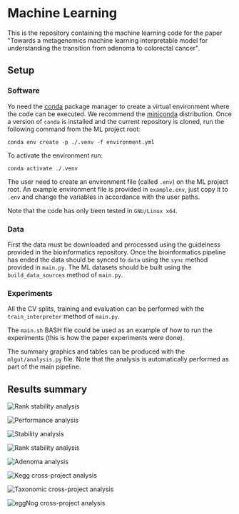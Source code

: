 # Machine Learning

This is the repository containing the machine learning code for the paper "Towards a metagenomics machine learning interpretable model for understanding the transition from adenoma to colorectal cancer".

## Setup

### Software

Yo need the [conda](https://docs.conda.io/en/latest/index.html) package manager to create a virtual environment where the code can be executed. We recommend the [miniconda](https://docs.conda.io/en/latest/miniconda.html) distribution. Once a version of `conda` is installed and the current repository is cloned, run the following command from the ML project root:
```
conda env create -p ./.venv -f environment.yml
```
To activate the environment run:
```
conda activate ./.venv
```

The user need to create an environment file (called `.env`) on the ML project root. An example environment file is provided in `example.env`, just copy it to `.env` and change the variables in accordance with the user paths.

Note that the code has only been tested in `GNU/Linux x64`.

### Data

First the data must be downloaded and prrocessed using the guidelness provided in the bioinformatics repository. Once the bioinformatics pipeline has ended the data should be synced to `data` using the `sync` method provided in `main.py`. The ML datasets should be built using the `build_data_sources` method of `main.py`.

### Experiments

All the CV splits, training and evaluation can be performed with the `train_interpreter` method of `main.py`.

The `main.sh` BASH file could be used as an example of how to run the experiments (this is how the paper experiments were done).

The summary graphics and tables can be produced with the `mlgut/analysis.py` file. Note that the analysis is automatically performed as part of the main pipeline.


## Results summary

![Rank stability analysis](figures/crc_signature_permutation_analysis.svg?raw=true "Rank stability analysis")

![Performance analysis](figures/crc_auroc_analysis.svg?raw=true "Performance analysis")

![Stability analysis](figures/crc_stability_analysis.svg?raw=true "Stability analysis")

![Rank stability analysis](figures/crc_rank_analysis.svg?raw=true "Rank stability analysis")

![Adenoma analysis](figures/crc_adenoma_radar.svg?raw=true "Adenoma analysis")

![Kegg cross-project analysis](figures/crc_kegg_kos_score_matrix.svg?raw=true "Kegg cross-project analysis")

![Taxonomic cross-project analysis](figures/crc_centrifuge_score_matrix.svg?raw=true "Taxonomic cross-project analysis")

![eggNog cross-project analysis](figures/crc_ogs_score_matrix.svg?raw=true "eggNog cross-project analysis")
